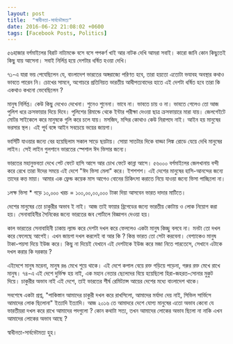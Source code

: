 ```yaml
---
layout: post
title:  "স্বাধীনতা-সার্বভৌমত্য"
date: 2016-06-22 21:08:02 +0600
tags: [Facebook Posts, Politics]
---
```


৫৬হাজার বর্গমাইলের বিরাট নাট্যমঞ্চে বসে বসে পপকর্ণ খাই আর নাটক দেখি আমরা সবাই। কারো জানি কোন কিছুতেই কিছু যায় আসেনা। সবাই নির্লিপ্ত হয়ে দেশটার ধর্ষিত হওয়া দেখি।

৭১-এ যারা ভয় পেযেছিলেন যে, বাংলাদেশ ভারতের অঙ্গরাজ্যে পরিণত হবে, তারা হয়তো এতোটা ভযাবহ অবস্থার কথাও ভাবতে পারেন নি। চোখের সামনে, অগোচরে প্রতিনিয়ত ভারতীয় আধীপত্যবাদের হাতে এই দেশটা ধর্ষিত হবে তারা কি একথাও কখনো ভেবেছিলেন ?

মানুষ নির্লিপ্ত। কেউ কিছু দেখেও দেখেনা। শুনেও শুনেনা। ভাবে না। ভাবতে চায় ও না। ভাবতে গেলেও তো আজ পুলিশ ধরে ক্রসফায়ার দিয়ে দিবে। পুলিশের রিমান্ডে থেকে ইন্টার পরীক্ষা দেওয়া ছাত্র ক্রসফায়ারে মারা যায়। জেলগেইটে মোটর সাইকেলে করে মানুষকে গুলি করে চলে যায়। মসজিদ, মন্দির কোথাও কেউ নিরাপদে নাই। আইন হয় মানুষের ভরসার স্থল। এই পূ্র্ব বঙ্গে আইন সবচেয়ে ভয়ের জায়গা।

ভার্সিটি যাওয়ার জন্যে বের হয়েছিলাম সকাল সাড়ে ছয়টায়। সোয়া সাতটার দিকে বাড্ডা লিঙ্ক রোডে যেয়ে দেখি মানুষের লাইন। সেই লাইন গুলশানে ভারতের স্পেশাল ঈদ ভিসার জন্যে।

ভারতের মহানুভবতা দেখে পেট ফেটে হাসি আসে আর চোখ ফেটে কান্না আসে। ৫৬০০০ বর্গমাইলের জেলখানায় বন্দী করে রেখে তারা ঈদের সময়ে এই দেশে "ঈদ ভিসা মেলা" করে। ইশশশশ। এই দেশের মানুষের হাসি-আনন্দের জন্যে তাদের কত্ত মায়া। আমার এক ফ্রেন্ড কয়েক মাস আগেও বোনের চিকিৎসা করাতে নিয়ে যাওয়া জন্যে ভিসা পাচ্ছিলো না।

১লক্ষ ভিসা * গড়ে ১০,০০০ খরচ = ১০০,০০,০০,০০০ টাকা দিয়া আসবেন ভারত দাদার মাটিতে।

দেশের মানুষের তো চাকুরীর অভাব ই নাই। আজ তাই ফায়ার ব্রিগেডের জন্যে ভারতীয় কোটায় ও লোক নিয়োগ করা হয়। সেনাবাহিনীর সৈনিকের জন্যে ভারতের জব পোর্টালে বিজ্ঞাপন দেওয়া হয়।

কাল ভারতের সেনাবাহিনী ঢাকায় ল্যান্ড করে দেশটা দখল করে ফেললেও একটা মানুষ কিচ্ছু বলবে না। মনটা তো দখল করে ফেলেছে আগেই। এখন জায়গা দখল করলেই বা আর কি ? কিন্ত ভারত তো সেটা করবেনা। বেশ্যাকেও মানুষ টাকা-পয়সা দিয়ে ইউজ করে। কিছু না দিয়েই যেখানে এই দেশটাকে ইউজ করে মজা নিতে পারতেসে, সেখানে এটাকে দখল করার কি দরকার ?

এইদেশে মানুষ মরেনা, মানুষ রঙ মেখে শুয়ে থাকে। এই দেশে কপাল বেয়ে রক্ত গড়িয়ে পড়েনা, গরুর রক্ত মেখে রাখে মানুষ। ৭৪-এ এই দেশে দুর্ভিক্ষ হয় নাই, এক মহান নেতার ছেলেদের বিয়ে হয়েছিলো হিরা-জহরত-সোনার মুকুট দিয়ে। চাকুরীর অভাব নাই এই দেশে, তাই ভারতের শীর্ষ রেমিট্যান্স আয়ের দেশের মধ্যে বাংলাদেশ থাকে।

সবশেষে একটা প্রশ্ন, "পাকিস্তান আমাদের চাকুরী দখল করে রাখসিলো, আমাদের মর্যাদা দেয় নাই, সিভিল সার্ভিসে আমাদের লোক ছিলোনা" ইত্যাদি ইত্যাদি। আজ ২০১৬ তে আমাদরে দেশে যোগ্য মানুষের এতো অভাব কেনো যে ভারতীয়রা দখল করে রাখে আমাদের পদগুলো ?
কোন কথাটা সত্য, তখন আমাদের লোকের অভাব ছিলো না নাকি এখন আমাদের লোকের অভাব আছে ?

স্বাধীনতা-সার্বভৌমত্য হুহ। 
